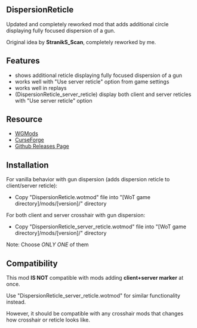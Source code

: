 ## DispersionReticle
Updated and completely reworked mod that adds additional circle displaying fully focused dispersion of a gun.

Original idea by **StranikS_Scan**, completely reworked by me.

## Features
- shows additional reticle displaying fully focused dispersion of a gun
- works well with "Use server reticle" option from game settings
- works well in replays
- (DispersionReticle_server_reticle) display both client and server reticles with "Use server reticle" option

## Resource
- [WGMods](https://wgmods.net/5251/)
- [CurseForge](https://www.curseforge.com/worldoftanks/wot-mods/dispersionreticle-reworked)
- [Github Releases Page](https://github.com/Pruszko/DispersionReticle/releases)

## Installation
For vanilla behavior with gun dispersion (adds dispersion reticle to client/server reticle):
- Copy "DispersionReticle.wotmod" file into "[WoT game directory]/mods/[version]/" directory

For both client and server crosshair with gun dispersion:
- Copy "DispersionReticle_server_reticle.wotmod" file into "[WoT game directory]/mods/[version]/" directory

Note: Choose *ONLY ONE* of them

## Compatibility
This mod **IS NOT** compatible with mods adding **client+server marker** at once.

Use "DispersionReticle_server_reticle.wotmod" for similar functionality instead.

However, it should be compatible with any crosshair mods that changes how crosshair or reticle looks like.